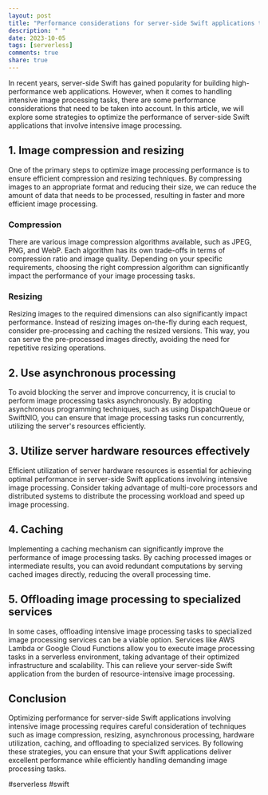 ```yaml
---
layout: post
title: "Performance considerations for server-side Swift applications that involve intensive image processing"
description: " "
date: 2023-10-05
tags: [serverless]
comments: true
share: true
---
```


In recent years, server-side Swift has gained popularity for building high-performance web applications. However, when it comes to handling intensive image processing tasks, there are some performance considerations that need to be taken into account. In this article, we will explore some strategies to optimize the performance of server-side Swift applications that involve intensive image processing.

## 1. Image compression and resizing

One of the primary steps to optimize image processing performance is to ensure efficient compression and resizing techniques. By compressing images to an appropriate format and reducing their size, we can reduce the amount of data that needs to be processed, resulting in faster and more efficient image processing.

### Compression

There are various image compression algorithms available, such as JPEG, PNG, and WebP. Each algorithm has its own trade-offs in terms of compression ratio and image quality. Depending on your specific requirements, choosing the right compression algorithm can significantly impact the performance of your image processing tasks.

### Resizing

Resizing images to the required dimensions can also significantly impact performance. Instead of resizing images on-the-fly during each request, consider pre-processing and caching the resized versions. This way, you can serve the pre-processed images directly, avoiding the need for repetitive resizing operations.

## 2. Use asynchronous processing

To avoid blocking the server and improve concurrency, it is crucial to perform image processing tasks asynchronously. By adopting asynchronous programming techniques, such as using DispatchQueue or SwiftNIO, you can ensure that image processing tasks run concurrently, utilizing the server's resources efficiently.

## 3. Utilize server hardware resources effectively

Efficient utilization of server hardware resources is essential for achieving optimal performance in server-side Swift applications involving intensive image processing. Consider taking advantage of multi-core processors and distributed systems to distribute the processing workload and speed up image processing.

## 4. Caching

Implementing a caching mechanism can significantly improve the performance of image processing tasks. By caching processed images or intermediate results, you can avoid redundant computations by serving cached images directly, reducing the overall processing time.

## 5. Offloading image processing to specialized services

In some cases, offloading intensive image processing tasks to specialized image processing services can be a viable option. Services like AWS Lambda or Google Cloud Functions allow you to execute image processing tasks in a serverless environment, taking advantage of their optimized infrastructure and scalability. This can relieve your server-side Swift application from the burden of resource-intensive image processing.

## Conclusion

Optimizing performance for server-side Swift applications involving intensive image processing requires careful consideration of techniques such as image compression, resizing, asynchronous processing, hardware utilization, caching, and offloading to specialized services. By following these strategies, you can ensure that your Swift applications deliver excellent performance while efficiently handling demanding image processing tasks.

#serverless #swift